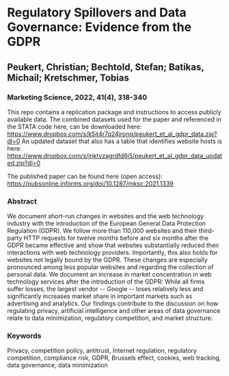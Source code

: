 # Regulatory Spillovers and Data Governance: Evidence from the GDPR
## Peukert, Christian; Bechtold, Stefan; Batikas, Michail; Kretschmer, Tobias
### Marketing Science, 2022, 41(4), 318-340

This repo contains a replication package and instructions to access publicly available data.
The combined datasets used for the paper and referenced in the STATA code here, can be downloaded here: https://www.dropbox.com/s/k5it4r7q24jronq/peukert_et_al_gdpr_data.zip?dl=0
An updated dataset that also has a table that identifies website hosts is here:
https://www.dropbox.com/s/jnktvzagrdfd6j5/peukert_et_al_gdpr_data_updated.zip?dl=0

The published paper can be found here (open access): https://pubsonline.informs.org/doi/10.1287/mksc.2021.1339

### Abstract
We document short-run changes in websites and the web technology industry with the introduction of the European General Data Protection Regulation (GDPR). We follow more than 110,000 websites and their third-party HTTP requests for twelve months before and six months after the GDPR became effective and show that websites substantially reduced their interactions with web technology providers. Importantly, this also holds for websites not legally bound by the GDPR. These changes are especially pronounced among less popular websites and regarding the collection of personal data. We document an increase in market concentration in web technology services after the introduction of the GDPR: While all firms suffer losses, the largest vendor -- Google -- loses relatively less and significantly increases market share in important markets such as advertising and analytics. Our findings contribute to the discussion on how regulating privacy, artificial intelligence and other areas of data governance relate to data minimization, regulatory competition, and market structure.

### Keywords
Privacy, competition policy, antitrust, Internet regulation, regulatory competition, compliance risk, GDPR, Brussels effect, cookies, web tracking, data governance, data minimization


